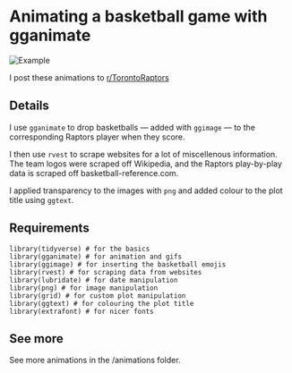 # Animating a basketball game with gganimate

![Example](animations/raptors_clippers-201912110.gif)

I post these animations to [r/TorontoRaptors](https://www.reddit.com/r/torontoraptors/)

## Details

I use `gganimate` to drop basketballs — added with `ggimage` — to the corresponding Raptors player when they score.

I then use `rvest` to scrape websites for a lot of miscellenous information. The team logos were scraped off Wikipedia, and the Raptors play-by-play data is scraped off basketball-reference.com.

I applied transparency to the images with `png` and added colour to the plot title using `ggtext`. 

## Requirements

```
library(tidyverse) # for the basics
library(gganimate) # for animation and gifs
library(ggimage) # for inserting the basketball emojis
library(rvest) # for scraping data from websites
library(lubridate) # for date manipulation
library(png) # for image manipulation
library(grid) # for custom plot manipulation
library(ggtext) # for colouring the plot title
library(extrafont) # for nicer fonts
```

## See more 

See more animations in the /animations folder.

